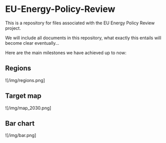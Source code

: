 # EU-Energy-Policy-Review
This is a repository for files associated with the EU Energy Policy Review project.

We will include all documents in this repository, what exactly this entails will become clear eventually...

Here are the main milestones we have achieved up to now:

## Regions

![/img/regions.png]

## Target map

![/img/map_2030.png]

## Bar chart

![/img/bar.png]
